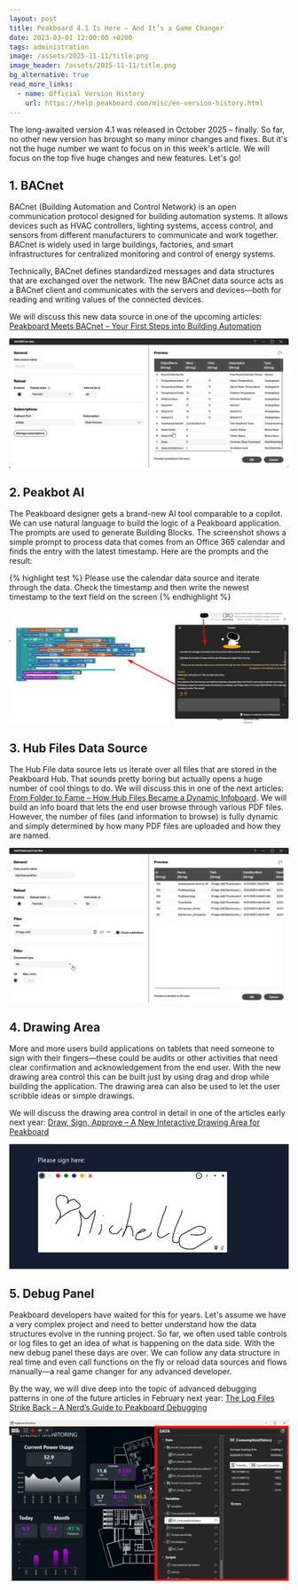 ```yaml
---
layout: post
title: Peakboard 4.1 Is Here – And It’s a Game Changer
date: 2023-03-01 12:00:00 +0200
tags: administration
image: /assets/2025-11-11/title.png
image_header: /assets/2025-11-11/title.png
bg_alternative: true
read_more_links:
  - name: Official Version History
    url: https://help.peakboard.com/misc/en-version-history.html
---
```

The long-awaited version 4.1 was released in October 2025 – finally. So far, no other new version has brought so many minor changes and fixes. But it's not the huge number we want to focus on in this week's article. We will focus on the top five huge changes and new features. Let's go!

## 1. BACnet

BACnet (Building Automation and Control Network) is an open communication protocol designed for building automation systems. It allows devices such as HVAC controllers, lighting systems, access control, and sensors from different manufacturers to communicate and work together. BACnet is widely used in large buildings, factories, and smart infrastructures for centralized monitoring and control of energy systems.

Technically, BACnet defines standardized messages and data structures that are exchanged over the network. The new BACnet data source acts as a BACnet client and communicates with the servers and devices—both for reading and writing values of the connected devices.

We will discuss this new data source in one of the upcoming articles: [Peakboard Meets BACnet – Your First Steps into Building Automation](/Peakboard-Meets-BACnet-Your-First-Steps-into-Building-Automation.html)

![image](/assets/2025-11-11/010.png)

## 2. Peakbot AI

The Peakboard designer gets a brand-new AI tool comparable to a copilot. We can use natural language to build the logic of a Peakboard application. The prompts are used to generate Building Blocks. The screenshot shows a simple prompt to process data that comes from an Office 365 calendar and finds the entry with the latest timestamp. Here are the prompts and the result:

{% highlight test %}
Please use the calendar data source and iterate through the data. Check the timestamp and then write the newest timestamp to the text field on the screen
{% endhighlight %}

![image](/assets/2025-11-11/020.png)

## 3. Hub Files Data Source

The Hub File data source lets us iterate over all files that are stored in the Peakboard Hub. That sounds pretty boring but actually opens a huge number of cool things to do. We will discuss this in one of the next articles: [From Folder to Fame – How Hub Files Became a Dynamic Infoboard](/From-Folder-to-Fame-How-Hub-Files-Became-a-Dynamic-Infoboard.html). We will build an info board that lets the end user browse through various PDF files. However, the number of files (and information to browse) is fully dynamic and simply determined by how many PDF files are uploaded and how they are named.

![image](/assets/2025-11-11/030.png)

## 4. Drawing Area

More and more users build applications on tablets that need someone to sign with their fingers—these could be audits or other activities that need clear confirmation and acknowledgement from the end user. With the new drawing area control this can be built just by using drag and drop while building the application. The drawing area can also be used to let the user scribble ideas or simple drawings.

We will discuss the drawing area control in detail in one of the articles early next year: [Draw, Sign, Approve – A New Interactive Drawing Area for Peakboard](/Draw-Sign-Approve-A-New-Interactive-Drawing-Area-for-Peakboard.html)

![image](/assets/2025-11-11/040.png)

## 5. Debug Panel

Peakboard developers have waited for this for years. Let's assume we have a very complex project and need to better understand how the data structures evolve in the running project. So far, we often used table controls or log files to get an idea of what is happening on the data side. With the new debug panel these days are over. We can follow any data structure in real time and even call functions on the fly or reload data sources and flows manually—a real game changer for any advanced developer.

By the way, we will dive deep into the topic of advanced debugging patterns in one of the future articles in February next year: [The Log Files Strike Back – A Nerd’s Guide to Peakboard Debugging](/The-Log-Files-Strike-Back-A-Nerds-Guide-to-Peakboard-Debugging.html)

![image](/assets/2025-11-11/050.png)



